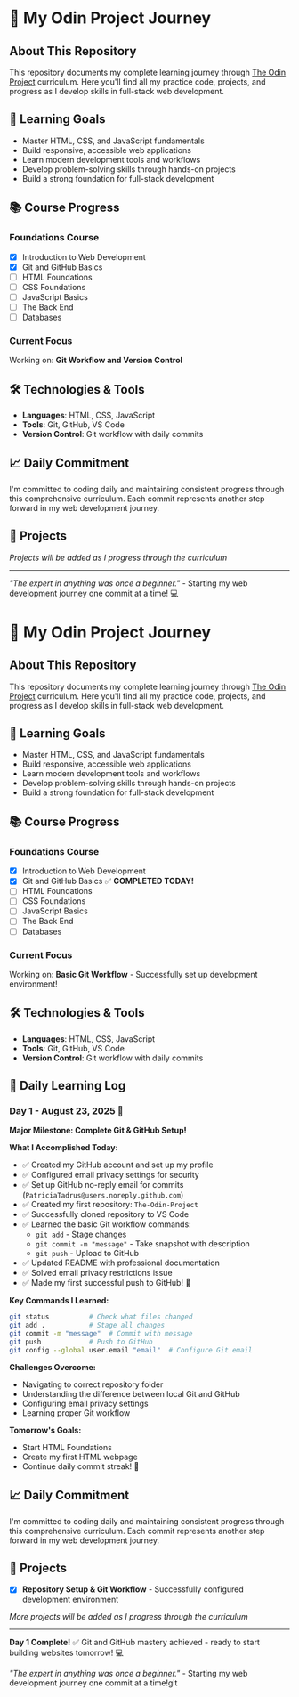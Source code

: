 # 🚀 My Odin Project Journey

## About This Repository
This repository documents my complete learning journey through [The Odin Project](https://www.theodinproject.com/) curriculum. Here you'll find all my practice code, projects, and progress as I develop skills in full-stack web development.

## 🎯 Learning Goals
- Master HTML, CSS, and JavaScript fundamentals
- Build responsive, accessible web applications  
- Learn modern development tools and workflows
- Develop problem-solving skills through hands-on projects
- Build a strong foundation for full-stack development

## 📚 Course Progress

### Foundations Course
- [x] Introduction to Web Development
- [x] Git and GitHub Basics
- [ ] HTML Foundations
- [ ] CSS Foundations  
- [ ] JavaScript Basics
- [ ] The Back End
- [ ] Databases

### Current Focus
Working on: **Git Workflow and Version Control**

## 🛠️ Technologies & Tools
- **Languages**: HTML, CSS, JavaScript
- **Tools**: Git, GitHub, VS Code
- **Version Control**: Git workflow with daily commits

## 📈 Daily Commitment
I'm committed to coding daily and maintaining consistent progress through this comprehensive curriculum. Each commit represents another step forward in my web development journey.

## 🌟 Projects
*Projects will be added as I progress through the curriculum*

---

*"The expert in anything was once a beginner."* - Starting my web development journey one commit at a time! 💻

# 🚀 My Odin Project Journey

## About This Repository
This repository documents my complete learning journey through [The Odin Project](https://www.theodinproject.com/) curriculum. Here you'll find all my practice code, projects, and progress as I develop skills in full-stack web development.

## 🎯 Learning Goals
- Master HTML, CSS, and JavaScript fundamentals
- Build responsive, accessible web applications  
- Learn modern development tools and workflows
- Develop problem-solving skills through hands-on projects
- Build a strong foundation for full-stack development

## 📚 Course Progress

### Foundations Course
- [x] Introduction to Web Development
- [x] Git and GitHub Basics ✅ **COMPLETED TODAY!**
- [ ] HTML Foundations
- [ ] CSS Foundations  
- [ ] JavaScript Basics
- [ ] The Back End
- [ ] Databases

### Current Focus
Working on: **Basic Git Workflow** - Successfully set up development environment!

## 🛠️ Technologies & Tools
- **Languages**: HTML, CSS, JavaScript
- **Tools**: Git, GitHub, VS Code
- **Version Control**: Git workflow with daily commits

## 📝 Daily Learning Log

### Day 1 - August 23, 2025 🎯
**Major Milestone: Complete Git & GitHub Setup!**

**What I Accomplished Today:**
- ✅ Created my GitHub account and set up my profile
- ✅ Configured email privacy settings for security
- ✅ Set up GitHub no-reply email for commits (`PatriciaTadrus@users.noreply.github.com`)
- ✅ Created my first repository: `The-Odin-Project`
- ✅ Successfully cloned repository to VS Code
- ✅ Learned the basic Git workflow commands:
  - `git add` - Stage changes
  - `git commit -m "message"` - Take snapshot with description
  - `git push` - Upload to GitHub
- ✅ Updated README with professional documentation
- ✅ Solved email privacy restrictions issue
- ✅ Made my first successful push to GitHub! 🎉

**Key Commands I Learned:**
```bash
git status          # Check what files changed
git add .           # Stage all changes  
git commit -m "message"  # Commit with message
git push            # Push to GitHub
git config --global user.email "email"  # Configure Git email
```

**Challenges Overcome:**
- Navigating to correct repository folder
- Understanding the difference between local Git and GitHub
- Configuring email privacy settings
- Learning proper Git workflow

**Tomorrow's Goals:**
- Start HTML Foundations
- Create my first HTML webpage
- Continue daily commit streak! 💚

## 📈 Daily Commitment
I'm committed to coding daily and maintaining consistent progress through this comprehensive curriculum. Each commit represents another step forward in my web development journey.

## 🌟 Projects
- [x] **Repository Setup & Git Workflow** - Successfully configured development environment

*More projects will be added as I progress through the curriculum*

---

**Day 1 Complete!** ✅ Git and GitHub mastery achieved - ready to start building websites tomorrow! 💻

*"The expert in anything was once a beginner."* - Starting my web development journey one commit at a time!git 
